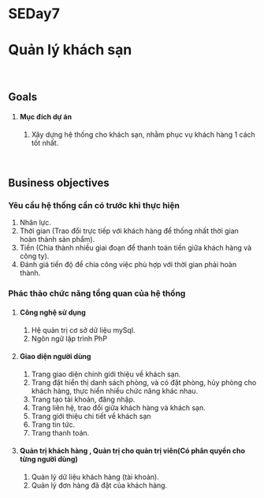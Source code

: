# SEDay7
<h1>Quản lý khách sạn</h1>
<br>
<h2>Goals</h2>
<ol>
    <li>
        <h4>Mục đích dự án</h4>
        <ol>
            <li>Xây dựng hệ thống cho khách sạn, nhằm phục vụ khách hàng 1 cách tốt nhất.</li>
        </ol>
    </li>
</ol>
<br>
<h2>Business objectives</h2>
<h3>Yêu cầu hệ thống cần có trước khi thực hiện</h3>
 <ol>
        <li>Nhân lực.</li>
        <li>Thời gian (Trao đổi trực tiếp với khách hàng để thống nhất thời gian hoàn thành sản phẩm).</li>
        <li>Tiền (Chia thành nhiều giai đoạn để thanh toán tiền giữa khách hàng và công ty).</li>
        <li>Đánh giá tiến độ để chia công việc phù hợp với thời gian phải hoàn thành.</li>
</ol>
<h3>Phác thảo chức năng tổng quan của hệ thống</h3>
<ol>
    <li>
       <h4>Công nghệ sử dụng</h4>
       <ol>
          <li>Hệ quản trị cơ sở dữ liệu mySql.</li>
          <li>Ngôn ngữ lập trình PhP</li>
      </ol>
    </li>
    <li>
     <h4>Giao diện người dùng</h4>
    </li>
    <ol>
        <li> Trang giao diện chính giới thiệu về khách sạn.</li>
        <li> Trang đặt hiển thị danh sách phòng, và có đặt phòng, hủy phòng cho khách hàng, thực hiển nhiều chức năng khác nhau.</li>
        <li> Trang tạo tài khoản, đăng nhập.</li>
        <li> Trang liên hệ, trao đổi giữa khách hàng và khách sạn.</li>
        <li> Trang giới thiệu chi tiết về khách sạn</li>
        <li> Trang tin tức.</li>
        <li> Trang thanh toán.</li>
    </ol>
    <li> <h4>Quản trị khách hàng , Quản trị cho quản trị viên(Có phân quyền cho từng người dùng)</h4></li>
    <ol>
        <li>Quản lý dữ liệu khách hàng (tài khoản).</li>
        <li>Quản lý đơn hàng đã đặt của khách hàng.</li>
    </ol>
</ol>
